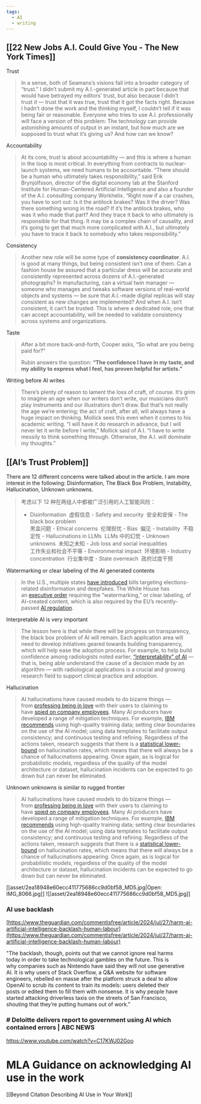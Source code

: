 ```yaml
---
tags:
  - AI
  - writing
---
```

## [[22 New Jobs A.I. Could Give You - The New York Times]]
Trust
> In a sense, both of Seamans’s visions fall into a broader category of “trust.” I didn’t submit my A.I.-generated article in part because that would have betrayed my editors’ trust, but also because I didn’t trust _it_ — trust that it was true, trust that it got the facts right. Because I hadn’t done the work and the thinking myself, I couldn’t tell if it was being fair or reasonable. Everyone who tries to use A.I. professionally will face a version of this problem: The technology can provide astonishing amounts of output in an instant, but how much are we supposed to trust what it’s giving us? And how can we know?

Accountability

> At its core, trust is about accountability — and this is where a human in the loop is most critical. In everything from contracts to nuclear-launch systems, we need humans to be accountable. “There should be a human who ultimately takes responsibility,” said Erik Brynjolfsson, director of the digital economy lab at the Stanford Institute for Human-Centered Artificial Intelligence and also a founder of the A.I. consulting company Workhelix. “Right now if a car crashes, you have to sort out: Is it the antilock brakes? Was it the driver? Was there something wrong in the road? If it’s the antilock brakes, who was it who made that part? And they trace it back to who ultimately is responsible for that thing. It may be a complex chain of causality, and it’s going to get that much more complicated with A.I., but ultimately you have to trace it back to somebody who takes responsibility.”

Consistency

> Another new role will be some type of **consistency coordinator**. A.I. is good at many things, but being consistent isn’t one of them. Can a fashion house be assured that a particular dress will be accurate and consistently represented across dozens of A.I.-generated photographs? In manufacturing, can a virtual twin manager — someone who manages and tweaks software versions of real-world objects and systems — be sure that A.I.-made digital replicas will stay consistent as new changes are implemented? And when A.I. isn’t consistent, it can’t be trusted. This is where a dedicated role, one that can accept accountability, will be needed to validate consistency across systems and organizations.

Taste

> After a bit more back-and-forth, Cooper asks, “So what are you being paid for?”
> 
> Rubin answers the question: **“The confidence I have in my taste, and my ability to express what I feel, has proven helpful for artists.”**

Writing before AI writes

> There’s plenty of reason to lament the loss of craft, of course. It’s grim to imagine an age when our writers don’t write, our musicians don’t play instruments and our illustrators don’t draw. But that’s not really the age we’re entering; the act of craft, after all, will always have a huge impact on thinking. Mollick sees this even when it comes to his academic writing. “I will have it do research in advance, but I will never let it write before I write,” Mollick said of A.I. “I have to write messily to think something through. Otherwise, the A.I. will dominate my thoughts.”


## [[AI’s Trust Problem]]
There are 12 different concerns were talked about in the article. I am more interest in the following: Disinformation, The Black Box Problem, Instability, Hallucination, Unknown unknowns.

> 考虑以下 12 种在两组人中都被广泛引用的人工智能风险：
> - Disinformation  虚假信息
	- Safety and security  安全和安保
	- The black box problem  
    黑盒问题
	- Ethical concerns  伦理担忧
	- Bias  偏见
	- Instability  不稳定性
	- Hallucinations in LLMs  LLMs 中的幻觉
	- Unknown unknowns  未知之未知
	- Job loss and social inequalities  
	    工作失业和社会不平等
	- Environmental impact  环境影响
	- Industry concentration  行业集中度
	- State overreach  政府过度干预

Watermarking or clear labeling of the AI generated contents
>In the U.S., multiple states [have introduced](https://archive.is/o/yFhaw/https://www.citizen.org/article/tracker-legislation-on-deepfakes-in-elections/) bills targeting elections-related disinformation and deepfakes. The White House has an [executive order](https://archive.is/o/yFhaw/https://www.whitehouse.gov/briefing-room/presidential-actions/2023/10/30/executive-order-on-the-safe-secure-and-trustworthy-development-and-use-of-artificial-intelligence/) requiring the “watermarking,” or clear labeling, of AI-created content, which is also required by the EU’s recently-passed [AI regulation](https://archive.is/o/yFhaw/https://digital-strategy.ec.europa.eu/en/policies/regulatory-framework-ai).

Interpretable AI is very important
>The lesson here is that while there will be progress on transparency, the black box problem of AI will remain. Each application area will need to develop initiatives geared towards building transparency, which will help ease the adoption process. For example, to help build confidence among radiologists noted earlier, [“interpretability” of AI](https://archive.is/o/yFhaw/https://www.ncbi.nlm.nih.gov/pmc/articles/PMC10546466/%23:~:text=Interpretability%20of%20AI%20systems%20have,in%20different%20fields%20of%20medicine.) — that is, being able understand the cause of a decision made by an algorithm — with radiological applications is a crucial and growing research field to support clinical practice and adoption.

Hallucination
> AI hallucinations have caused models to do bizarre things — from [professing being in love](https://archive.is/o/yFhaw/https://www.nytimes.com/2023/02/16/technology/bing-chatbot-transcript.html) with their users to claiming to have [spied on company employees](https://archive.is/o/yFhaw/https://futurism.com/the-byte/bing-ai-spied-microsoft-employees-webcams). Many AI producers have developed a range of mitigation techniques. For example, [IBM recommends](https://archive.is/o/yFhaw/https://www.ibm.com/topics/ai-hallucinations) using high-quality training data; setting clear boundaries on the use of the AI model; using data templates to facilitate output consistency; and continuous testing and refining. Regardless of the actions taken, research suggests that there is a [statistical lower-bound](https://archive.is/o/yFhaw/https://arxiv.org/abs/2311.14648) on hallucination rates, which means that there will always be a chance of hallucinations appearing. Once again, as is logical for probabilistic models, regardless of the quality of the model architecture or dataset, hallucination incidents can be expected to go down but can never be eliminated.

Unknown unknowns is similar to rugged frontier
>AI hallucinations have caused models to do bizarre things — from [professing being in love](https://archive.is/o/yFhaw/https://www.nytimes.com/2023/02/16/technology/bing-chatbot-transcript.html) with their users to claiming to have [spied on company employees](https://archive.is/o/yFhaw/https://futurism.com/the-byte/bing-ai-spied-microsoft-employees-webcams). Many AI producers have developed a range of mitigation techniques. For example, [IBM recommends](https://archive.is/o/yFhaw/https://www.ibm.com/topics/ai-hallucinations) using high-quality training data; setting clear boundaries on the use of the AI model; using data templates to facilitate output consistency; and continuous testing and refining. Regardless of the actions taken, research suggests that there is a [statistical lower-bound](https://archive.is/o/yFhaw/https://arxiv.org/abs/2311.14648) on hallucination rates, which means that there will always be a chance of hallucinations appearing. Once again, as is logical for probabilistic models, regardless of the quality of the model architecture or dataset, hallucination incidents can be expected to go down but can never be eliminated.

[[asset/2ea18948e60ecc411775686cc9d0bf58_MD5.jpg|Open: IMG_8066.jpg]]
![[asset/2ea18948e60ecc411775686cc9d0bf58_MD5.jpg]]
### AI use backlash
[https://www.theguardian.com/commentisfree/article/2024/jul/27/harm-ai-artificial-intelligence-backlash-human-labour](https://www.theguardian.com/commentisfree/article/2024/jul/27/harm-ai-artificial-intelligence-backlash-human-labour)  
  
"The backlash, though, points out that we cannot ignore real harms  
today in order to take technological gambles on the future. This is  
why companies such as Nintendo have said they will not use generative  
AI. It is why users of Stack Overflow, a Q&A website for software  
engineers, rebelled en masse after the platform struck a deal to allow  
OpenAI to scrub its content to train its models: users deleted their  
posts or edited them to fill them with nonsense. It is why people have  
started attacking driverless taxis on the streets of San Francisco,  
shouting that they’re putting humans out of work."

### # Deloitte delivers report to government using AI which contained errors | ABC NEWS
https://www.youtube.com/watch?v=C17KWJ02Goo

# MLA Guidance on acknowledging AI use in the work 
[[Beyond Citation Describing AI Use in Your Work]]